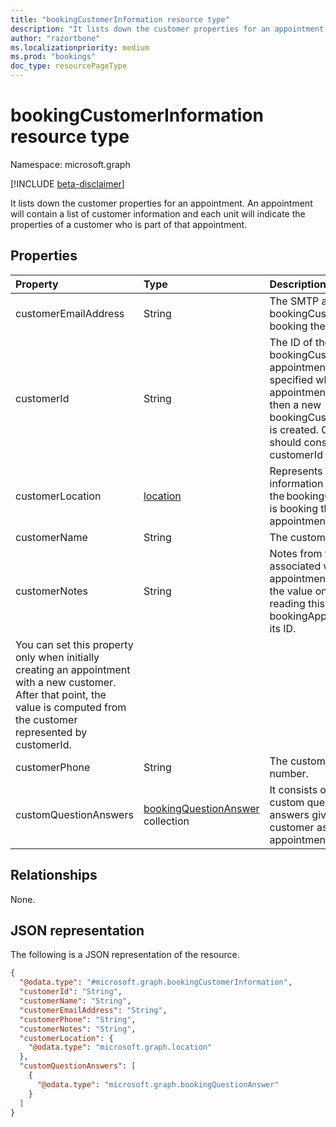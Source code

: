 ```yaml
---
title: "bookingCustomerInformation resource type"
description: "It lists down the customer properties for an appointment. An appointment will contain a list of customer information and each unit will indicate the properties of a customer who is part of that appointment."
author: "razortbone"
ms.localizationpriority: medium
ms.prod: "bookings"
doc_type: resourcePageType
---
```


# bookingCustomerInformation resource type

Namespace: microsoft.graph

[!INCLUDE [beta-disclaimer](../../includes/beta-disclaimer.md)]

It lists down the customer properties for an appointment. An appointment will contain a list of customer information and each unit will indicate the properties of a customer who is part of that appointment.


## Properties
|Property|Type|Description|
|:---|:---|:---|
|customerEmailAddress|String| The SMTP address of the bookingCustomer who is booking the appointment |
|customerId|String|The ID of the bookingCustomer for this appointment. If no ID is specified when an appointment is created, then a new bookingCustomer object is created. Once set, you should consider the customerId immutable. |
|customerLocation|[location](../resources/location.md)| Represents location information for the bookingCustomer who is booking the appointment. |
|customerName|String|The customer's name. |
|customerNotes|String|Notes from the customer associated with this appointment. You can get the value only when reading this bookingAppointment by its ID. 
You can set this property only when initially creating an appointment with a new customer. After that point, the value is computed from the customer represented by customerId.  |
|customerPhone|String|The customer's phone number. |
|customQuestionAnswers|[bookingQuestionAnswer](../resources/bookingquestionanswer.md) collection|It consists of the list of custom questions and answers given by the customer as part of the appointment |

## Relationships
None.

## JSON representation
The following is a JSON representation of the resource.
<!-- {
  "blockType": "resource",
  "@odata.type": "microsoft.graph.bookingCustomerInformation"
}
-->
``` json
{
  "@odata.type": "#microsoft.graph.bookingCustomerInformation",
  "customerId": "String",
  "customerName": "String",
  "customerEmailAddress": "String",
  "customerPhone": "String",
  "customerNotes": "String",
  "customerLocation": {
    "@odata.type": "microsoft.graph.location"
  },
  "customQuestionAnswers": [
    {
      "@odata.type": "microsoft.graph.bookingQuestionAnswer"
    }
  ]
}
```

